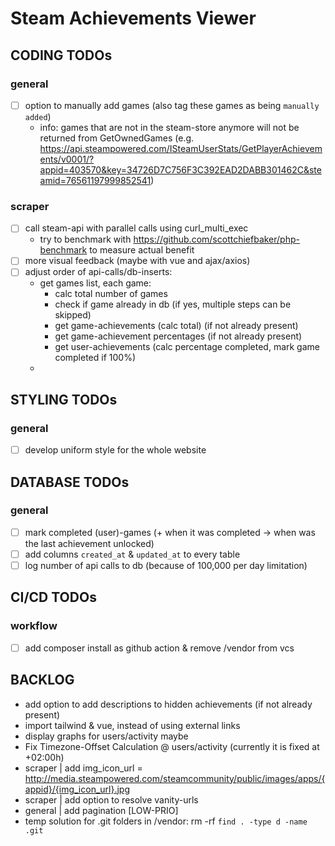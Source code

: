 # Steam Achievements Viewer

## CODING TODOs

### general
- [ ] option to manually add games (also tag these games as being `manually added`)
  - info: games that are not in the steam-store anymore will not be returned from GetOwnedGames (e.g. https://api.steampowered.com/ISteamUserStats/GetPlayerAchievements/v0001/?appid=403570&key=34726D7C756F3C392EAD2DABB301462C&steamid=76561197999852541)

### scraper
- [ ] call steam-api with parallel calls using curl_multi_exec
  - try to benchmark with https://github.com/scottchiefbaker/php-benchmark to measure actual benefit
- [ ] more visual feedback (maybe with vue and ajax/axios)
- [ ] adjust order of api-calls/db-inserts:
  - get games list, each game:
    - calc total number of games
    - check if game already in db (if yes, multiple steps can be skipped)
    - get game-achievements (calc total) (if not already present)
    - get game-achievement percentages (if not already present)
    - get user-achievements (calc percentage completed, mark game completed if 100%)
  - 

## STYLING TODOs

### general
- [ ] develop uniform style for the whole website

## DATABASE TODOs

### general
- [ ] mark completed (user)-games (+ when it was completed -> when was the last achievement unlocked)
- [ ] add columns `created_at` & `updated_at` to every table
- [ ] log number of api calls to db (because of 100,000 per day limitation)

## CI/CD TODOs

### workflow
- [ ] add composer install as github action & remove /vendor from vcs

## BACKLOG
- add option to add descriptions to hidden achievements (if not already present)
- import tailwind & vue, instead of using external links
- display graphs for users/activity maybe
- Fix Timezone-Offset Calculation @ users/activity (currently it is fixed at +02:00h)
- scraper | add img_icon_url = http://media.steampowered.com/steamcommunity/public/images/apps/{appid}/{img_icon_url}.jpg
- scraper | add option to resolve vanity-urls
- general | add pagination [LOW-PRIO]
- temp solution for .git folders in /vendor: rm -rf `find . -type d -name .git`
